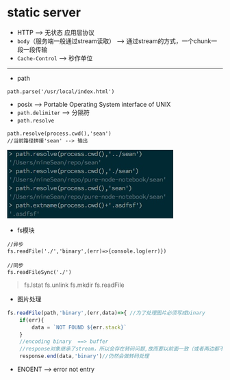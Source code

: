 # static server
- HTTP --> 无状态 应用层协议
- `body`（服务端一般通过stream读取） --> 通过stream的方式，一个chunk一段一段传输
- `Cache-Control` --> 秒作单位

---

- path 

```
path.parse('/usr/local/index.html')
```

- posix --> Portable Operating System interface of UNIX
- `path.delimiter` --> 分隔符
- `path.resolve`

```
path.resolve(process.cwd(),'sean')
//当前路径拼接'sean' --> 输出
```
![](./img/step-2-1.jpg)


- fs模块

```
//异步
fs.readFile('./','binary',(err)=>{console.log(err)})

//同步
fs.readFileSync('./')
```
> fs.lstat
> fs.unlink
> fs.mkdir
> fs.readFile

- 图片处理

```JavaScript
fs.readFile(path,'binary',(err,data)=>{ //为了处理图片必须写成binary
    if(err){
        data = `NOT FOUND ${err.stack}`
    }
    //encoding binary  ==> buffer
    //response对象继承了stream，所以会存在转码问题,故而要以前面一致（或者两边都不写转码格式）
    response.end(data,'binary')//仍然会做转码处理 
```

- ENOENT --> error not entry 




